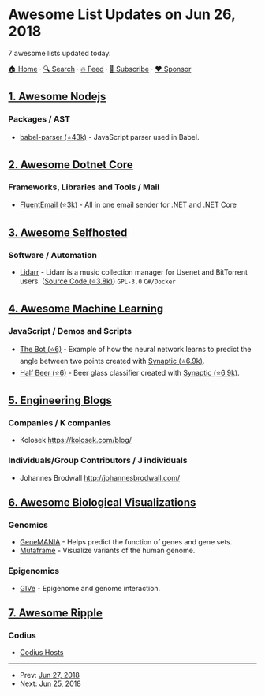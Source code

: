 # Awesome List Updates on Jun 26, 2018

7 awesome lists updated today.

[🏠 Home](/README.md) · [🔍 Search](https://www.trackawesomelist.com/search/) · [🔥 Feed](https://www.trackawesomelist.com/rss.xml) · [📮 Subscribe](https://trackawesomelist.us17.list-manage.com/subscribe?u=d2f0117aa829c83a63ec63c2f&id=36a103854c) · [❤️  Sponsor](https://github.com/sponsors/theowenyoung)



## [1. Awesome Nodejs](/content/sindresorhus/awesome-nodejs/README.md)

### Packages / AST

*   [babel-parser (⭐43k)](https://github.com/babel/babel/tree/master/packages/babel-parser) - JavaScript parser used in Babel.

## [2. Awesome Dotnet Core](/content/thangchung/awesome-dotnet-core/README.md)

### Frameworks, Libraries and Tools / Mail

*   [FluentEmail (⭐3k)](https://github.com/lukencode/FluentEmail) - All in one email sender for .NET and .NET Core

## [3. Awesome Selfhosted](/content/awesome-selfhosted/awesome-selfhosted/README.md)

### Software / Automation

*   [Lidarr](https://lidarr.audio/) - Lidarr is a music collection manager for Usenet and BitTorrent users. ([Source Code (⭐3.8k)](https://github.com/Lidarr/Lidarr)) `GPL-3.0` `C#/Docker`

## [4. Awesome Machine Learning](/content/josephmisiti/awesome-machine-learning/README.md)

### JavaScript / Demos and Scripts

*   [The Bot (⭐6)](https://github.com/sta-ger/TheBot) - Example of how the neural network learns to predict the angle between two points created with [Synaptic (⭐6.9k)](https://github.com/cazala/synaptic).
*   [Half Beer (⭐6)](https://github.com/sta-ger/HalfBeer) - Beer glass classifier created with [Synaptic (⭐6.9k)](https://github.com/cazala/synaptic).

## [5. Engineering Blogs](/content/kilimchoi/engineering-blogs/README.md)

### Companies / K companies

*   Kolosek <https://kolosek.com/blog/>

### Individuals/Group Contributors / J individuals

*   Johannes Brodwall <http://johannesbrodwall.com/>

## [6. Awesome Biological Visualizations](/content/keller-mark/awesome-biological-visualizations/README.md)

### Genomics

*   [GeneMANIA](http://genemania.org/) - Helps predict the function of genes and gene sets.
*   [Mutaframe](http://deogen2.mutaframe.com/) - Visualize variants of the human genome.

### Epigenomics

*   [GIVe](https://mcf7.givengine.org/) - Epigenome and genome interaction.

## [7. Awesome Ripple](/content/vhpoet/awesome-ripple/README.md)

### Codius

*   [Codius Hosts](http://codiushosts.com/)

---

- Prev: [Jun 27, 2018](/content/2018/06/27/README.md)
- Next: [Jun 25, 2018](/content/2018/06/25/README.md)
